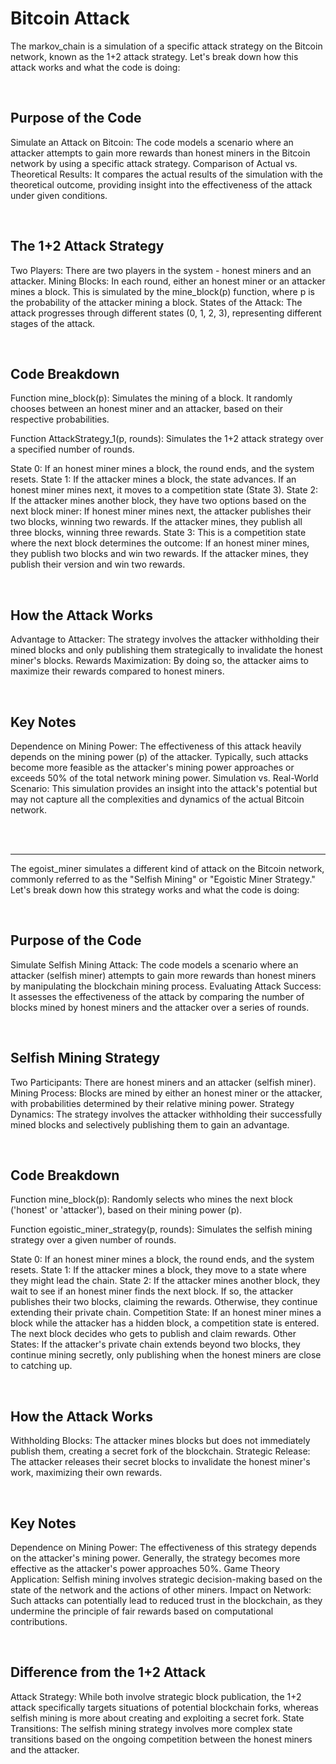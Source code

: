 # Bitcoin Attack

The markov_chain is a simulation of a specific attack strategy on the Bitcoin network, known as the 1+2 attack strategy. Let's break down how this attack works and what the code is doing:

<br/>


## Purpose of the Code
Simulate an Attack on Bitcoin: The code models a scenario where an attacker attempts to gain more rewards than honest miners in the Bitcoin network by using a specific attack strategy.
Comparison of Actual vs. Theoretical Results: It compares the actual results of the simulation with the theoretical outcome, providing insight into the effectiveness of the attack under given conditions.

<br/>


## The 1+2 Attack Strategy
Two Players: There are two players in the system - honest miners and an attacker.
Mining Blocks: In each round, either an honest miner or an attacker mines a block. This is simulated by the mine_block(p) function, where p is the probability of the attacker mining a block.
States of the Attack: The attack progresses through different states (0, 1, 2, 3), representing different stages of the attack.

<br/>


## Code Breakdown
Function mine_block(p): Simulates the mining of a block. It randomly chooses between an honest miner and an attacker, based on their respective probabilities.

Function AttackStrategy_1(p, rounds): Simulates the 1+2 attack strategy over a specified number of rounds.

State 0: If an honest miner mines a block, the round ends, and the system resets.
State 1: If the attacker mines a block, the state advances. If an honest miner mines next, it moves to a competition state (State 3).
State 2: If the attacker mines another block, they have two options based on the next block miner:
    If honest miner mines next, the attacker publishes their two blocks, winning two rewards.
    If the attacker mines, they publish all three blocks, winning three rewards.
State 3: This is a competition state where the next block determines the outcome:
    If an honest miner mines, they publish two blocks and win two rewards.
    If the attacker mines, they publish their version and win two rewards.


<br/>


## How the Attack Works
Advantage to Attacker: The strategy involves the attacker withholding their mined blocks and only publishing them strategically to invalidate the honest miner's blocks.
Rewards Maximization: By doing so, the attacker aims to maximize their rewards compared to honest miners.

<br/>


## Key Notes
Dependence on Mining Power: The effectiveness of this attack heavily depends on the mining power (p) of the attacker. Typically, such attacks become more feasible as the attacker's mining power approaches or exceeds 50% of the total network mining power.
Simulation vs. Real-World Scenario: This simulation provides an insight into the attack's potential but may not capture all the complexities and dynamics of the actual Bitcoin network.


<br/>
<br/>
<hr/>

The egoist_miner simulates a different kind of attack on the Bitcoin network, commonly referred to as the "Selfish Mining" or "Egoistic Miner Strategy." Let's break down how this strategy works and what the code is doing:

<br/>



## Purpose of the Code
Simulate Selfish Mining Attack: The code models a scenario where an attacker (selfish miner) attempts to gain more rewards than honest miners by manipulating the blockchain mining process.
Evaluating Attack Success: It assesses the effectiveness of the attack by comparing the number of blocks mined by honest miners and the attacker over a series of rounds.

<br/>


## Selfish Mining Strategy
Two Participants: There are honest miners and an attacker (selfish miner).
Mining Process: Blocks are mined by either an honest miner or the attacker, with probabilities determined by their relative mining power.
Strategy Dynamics: The strategy involves the attacker withholding their successfully mined blocks and selectively publishing them to gain an advantage.

<br/>


## Code Breakdown
Function mine_block(p): Randomly selects who mines the next block ('honest' or 'attacker'), based on their mining power (p).

Function egoistic_miner_strategy(p, rounds): Simulates the selfish mining strategy over a given number of rounds.

State 0: If an honest miner mines a block, the round ends, and the system resets.
State 1: If the attacker mines a block, they move to a state where they might lead the chain.
State 2: If the attacker mines another block, they wait to see if an honest miner finds the next block. If so, the attacker publishes their two blocks, claiming the rewards. Otherwise, they continue extending their private chain.
Competition State: If an honest miner mines a block while the attacker has a hidden block, a competition state is entered. The next block decides who gets to publish and claim rewards.
Other States: If the attacker's private chain extends beyond two blocks, they continue mining secretly, only publishing when the honest miners are close to catching up.


<br/>


## How the Attack Works
Withholding Blocks: The attacker mines blocks but does not immediately publish them, creating a secret fork of the blockchain.
Strategic Release: The attacker releases their secret blocks to invalidate the honest miner's work, maximizing their own rewards.

<br/>


## Key Notes
Dependence on Mining Power: The effectiveness of this strategy depends on the attacker's mining power. Generally, the strategy becomes more effective as the attacker's power approaches 50%.
Game Theory Application: Selfish mining involves strategic decision-making based on the state of the network and the actions of other miners.
Impact on Network: Such attacks can potentially lead to reduced trust in the blockchain, as they undermine the principle of fair rewards based on computational contributions.

<br/>


## Difference from the 1+2 Attack
Attack Strategy: While both involve strategic block publication, the 1+2 attack specifically targets situations of potential blockchain forks, whereas selfish mining is more about creating and exploiting a secret fork.
State Transitions: The selfish mining strategy involves more complex state transitions based on the ongoing competition between the honest miners and the attacker.